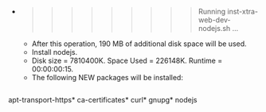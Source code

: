 * >>>>>>>>> Running inst-xtra-web-dev-nodejs.sh ...
  * After this operation, 190 MB of additional disk space will be used.
  * Install nodejs.
  * Disk size = 7810400K. Space Used = 226148K. Runtime = 00:00:00:15.
  * The following NEW packages will be installed:
  ```bash
apt-transport-https* ca-certificates* curl* gnupg* nodejs
  ```
